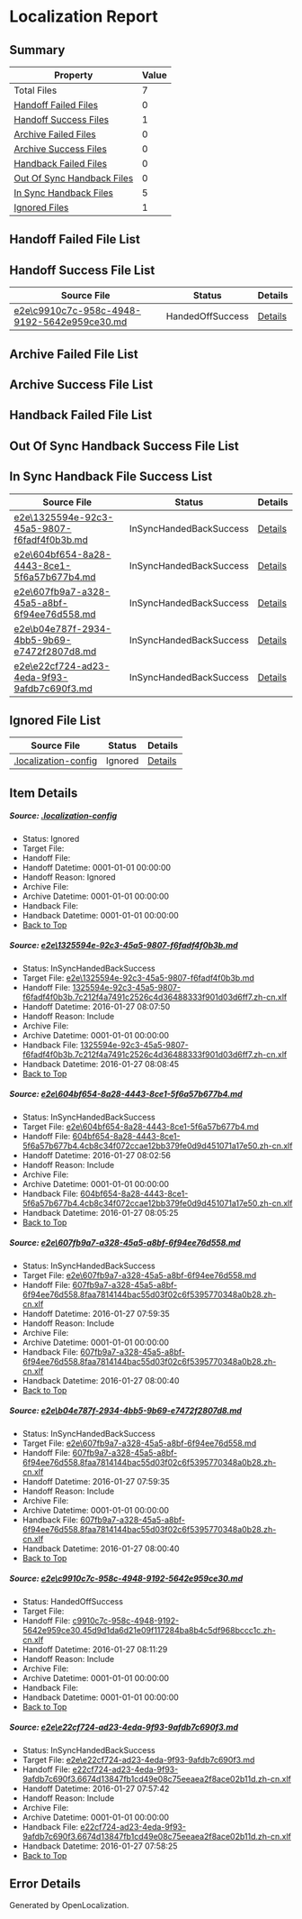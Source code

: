 # <a name='report-top'></a> Localization Report

## Summary
 Property | Value 
 -------- | ----- 
 Total Files | 7
[ Handoff Failed Files ](#handoff-failed-list)| 0
[ Handoff Success Files ](#handoff-success-list)| 1
[ Archive Failed Files ](#archive-failed-list)| 0
[ Archive Success Files ](#archive-success-list)| 0
[ Handback Failed Files ](#handback-failed-list)| 0
[ Out Of Sync Handback Files ](#outofsync-handback-success-list)| 0
[ In Sync Handback Files ](#insync-handback-success-list)| 5
[ Ignored Files ](#ignored-list)| 1

## <a name='handoff-failed-list'></a> Handoff Failed File List

## <a name='handoff-success-list'></a> Handoff Success File List
 Source File | Status | Details 
 ----------- | ------ | ------- 
 [e2e\c9910c7c-958c-4948-9192-5642e959ce30.md](https://github.com/OpenLocalizationTest/oltest/blob/c1542705e97124db1513f1ae75325f5144694d1f/e2e/c9910c7c-958c-4948-9192-5642e959ce30.md) | HandedOffSuccess | [Details](#736ce40ea5bc7e35d2abbdd5567e40450583191d5)

## <a name='archive-failed-list'></a> Archive Failed File List

## <a name='archive-success-list'></a> Archive Success File List

## <a name='handback-failed-list'></a> Handback Failed File List

## <a name='outofsync-handback-success-list'></a> Out Of Sync Handback Success File List

## <a name='insync-handback-success-list'></a> In Sync Handback File Success List
 Source File | Status | Details 
 ----------- | ------ | ------- 
 [e2e\1325594e-92c3-45a5-9807-f6fadf4f0b3b.md](https://github.com/OpenLocalizationTest/oltest/blob/59b687215b6aa106a1ddb8ffbe5a4d3da0466798/e2e/1325594e-92c3-45a5-9807-f6fadf4f0b3b.md) | InSyncHandedBackSuccess | [Details](#caa5c2c503da8e934493ec8ff64f1f3bea4c439d1)
 [e2e\604bf654-8a28-4443-8ce1-5f6a57b677b4.md](https://github.com/OpenLocalizationTest/oltest/blob/950d2b86a90f0427202d6c0735e75c48a8ae15cb/e2e/604bf654-8a28-4443-8ce1-5f6a57b677b4.md) | InSyncHandedBackSuccess | [Details](#3ea6ddcece4c0b258e20327bbbbe7d9c57ae4bf82)
 [e2e\607fb9a7-a328-45a5-a8bf-6f94ee76d558.md](https://github.com/OpenLocalizationTest/oltest/blob/856b65c08a53ca9e84f09e267918d15c732cd7b1/e2e/607fb9a7-a328-45a5-a8bf-6f94ee76d558.md) | InSyncHandedBackSuccess | [Details](#5471eccd249f4328aab7047a0b89ee3755696eb83)
 [e2e\b04e787f-2934-4bb5-9b69-e7472f2807d8.md](https://github.com/OpenLocalizationTest/oltest/blob/c1542705e97124db1513f1ae75325f5144694d1f/e2e/b04e787f-2934-4bb5-9b69-e7472f2807d8.md) | InSyncHandedBackSuccess | [Details](#5471eccd249f4328aab7047a0b89ee3755696eb84)
 [e2e\e22cf724-ad23-4eda-9f93-9afdb7c690f3.md](https://github.com/OpenLocalizationTest/oltest/blob/943c8c83786d905e15b76cdb45e134fbb6c9268b/e2e/e22cf724-ad23-4eda-9f93-9afdb7c690f3.md) | InSyncHandedBackSuccess | [Details](#ff390558b3707826a3548828d8def6d4a7d8ab096)

## <a name='ignored-list'></a> Ignored File List
 Source File | Status | Details 
 ----------- | ------ | ------- 
 [.localization-config](https://github.com/OpenLocalizationTest/oltest/blob/c1542705e97124db1513f1ae75325f5144694d1f/.localization-config) | Ignored | [Details](#e4725be8631cbe979bbe0fa8b97cd75f1fd41d4d0)

## Item Details
##### <a name='e4725be8631cbe979bbe0fa8b97cd75f1fd41d4d0'></a> Source: [.localization-config](https://github.com/OpenLocalizationTest/oltest/blob/c1542705e97124db1513f1ae75325f5144694d1f/.localization-config)
* Status: Ignored
* Target File: 
* Handoff File: 
* Handoff Datetime: 0001-01-01 00:00:00
* Handoff Reason: Ignored
* Archive File: 
* Archive Datetime: 0001-01-01 00:00:00
* Handback File: 
* Handback Datetime: 0001-01-01 00:00:00
* [Back to Top](#report-top)

##### <a name='caa5c2c503da8e934493ec8ff64f1f3bea4c439d1'></a> Source: [e2e\1325594e-92c3-45a5-9807-f6fadf4f0b3b.md](https://github.com/OpenLocalizationTest/oltest/blob/59b687215b6aa106a1ddb8ffbe5a4d3da0466798/e2e/1325594e-92c3-45a5-9807-f6fadf4f0b3b.md)
* Status: InSyncHandedBackSuccess
* Target File: [e2e\1325594e-92c3-45a5-9807-f6fadf4f0b3b.md](https://github.com/OpenLocalizationTestOrg/oltest.zh-cn/blob/0be279ba6562e0a01060bd3550ee96fc7cf037d7/e2e/1325594e-92c3-45a5-9807-f6fadf4f0b3b.md)
* Handoff File: [1325594e-92c3-45a5-9807-f6fadf4f0b3b.7c212f4a7491c2526c4d36488333f901d03d6ff7.zh-cn.xlf](https://github.com/OpenLocalizationTestOrg/olhandoff/blob/35151df15016e1af36ca34024744fbc0ce69ca5f/ol-handoff/OpenLocalizationTestOrg/oltest.zh-cn/tianzh/1325594e-92c3-45a5-9807-f6fadf4f0b3b.7c212f4a7491c2526c4d36488333f901d03d6ff7.zh-cn.xlf)
* Handoff Datetime: 2016-01-27 08:07:50
* Handoff Reason: Include
* Archive File: 
* Archive Datetime: 0001-01-01 00:00:00
* Handback File: [1325594e-92c3-45a5-9807-f6fadf4f0b3b.7c212f4a7491c2526c4d36488333f901d03d6ff7.zh-cn.xlf](https://github.com/OpenLocalizationTestOrg/olhandback/blob/bb2e997da568f4ae222dad83c764748a1ed68900/ol-handback/OpenLocalizationTestOrg/oltest.zh-cn/tianzh/1325594e-92c3-45a5-9807-f6fadf4f0b3b.7c212f4a7491c2526c4d36488333f901d03d6ff7.zh-cn.xlf)
* Handback Datetime: 2016-01-27 08:08:45
* [Back to Top](#report-top)

##### <a name='3ea6ddcece4c0b258e20327bbbbe7d9c57ae4bf82'></a> Source: [e2e\604bf654-8a28-4443-8ce1-5f6a57b677b4.md](https://github.com/OpenLocalizationTest/oltest/blob/950d2b86a90f0427202d6c0735e75c48a8ae15cb/e2e/604bf654-8a28-4443-8ce1-5f6a57b677b4.md)
* Status: InSyncHandedBackSuccess
* Target File: [e2e\604bf654-8a28-4443-8ce1-5f6a57b677b4.md](https://github.com/OpenLocalizationTestOrg/oltest.zh-cn/blob/8fff15476b6a2bac2572f81982b6187b52405430/e2e/604bf654-8a28-4443-8ce1-5f6a57b677b4.md)
* Handoff File: [604bf654-8a28-4443-8ce1-5f6a57b677b4.4cb8c34f072ccae12bb379fe0d9d451071a17e50.zh-cn.xlf](https://github.com/OpenLocalizationTestOrg/olhandoff/blob/2b78d09d6debb5366ba8d3dfeaada0b936b8c15d/ol-handoff/OpenLocalizationTestOrg/oltest.zh-cn/tianzh/604bf654-8a28-4443-8ce1-5f6a57b677b4.4cb8c34f072ccae12bb379fe0d9d451071a17e50.zh-cn.xlf)
* Handoff Datetime: 2016-01-27 08:02:56
* Handoff Reason: Include
* Archive File: 
* Archive Datetime: 0001-01-01 00:00:00
* Handback File: [604bf654-8a28-4443-8ce1-5f6a57b677b4.4cb8c34f072ccae12bb379fe0d9d451071a17e50.zh-cn.xlf](https://github.com/OpenLocalizationTestOrg/olhandback/blob/5d8bff2ee2dabadb8486980b0f695482b8003f39/ol-handback/OpenLocalizationTestOrg/oltest.zh-cn/tianzh/604bf654-8a28-4443-8ce1-5f6a57b677b4.4cb8c34f072ccae12bb379fe0d9d451071a17e50.zh-cn.xlf)
* Handback Datetime: 2016-01-27 08:05:25
* [Back to Top](#report-top)

##### <a name='5471eccd249f4328aab7047a0b89ee3755696eb83'></a> Source: [e2e\607fb9a7-a328-45a5-a8bf-6f94ee76d558.md](https://github.com/OpenLocalizationTest/oltest/blob/856b65c08a53ca9e84f09e267918d15c732cd7b1/e2e/607fb9a7-a328-45a5-a8bf-6f94ee76d558.md)
* Status: InSyncHandedBackSuccess
* Target File: [e2e\607fb9a7-a328-45a5-a8bf-6f94ee76d558.md](https://github.com/OpenLocalizationTestOrg/oltest.zh-cn/blob/03191257e60a955f73d9f64235697d319e3779de/e2e/607fb9a7-a328-45a5-a8bf-6f94ee76d558.md)
* Handoff File: [607fb9a7-a328-45a5-a8bf-6f94ee76d558.8faa7814144bac55d03f02c6f5395770348a0b28.zh-cn.xlf](https://github.com/OpenLocalizationTestOrg/olhandoff/blob/9c93249c994638c585492851eee8aefa79b06a56/ol-handoff/OpenLocalizationTestOrg/oltest.zh-cn/tianzh/607fb9a7-a328-45a5-a8bf-6f94ee76d558.8faa7814144bac55d03f02c6f5395770348a0b28.zh-cn.xlf)
* Handoff Datetime: 2016-01-27 07:59:35
* Handoff Reason: Include
* Archive File: 
* Archive Datetime: 0001-01-01 00:00:00
* Handback File: [607fb9a7-a328-45a5-a8bf-6f94ee76d558.8faa7814144bac55d03f02c6f5395770348a0b28.zh-cn.xlf](https://github.com/OpenLocalizationTestOrg/olhandback/blob/0431acf4b9d3fdfa9a9d57bd6cf77e6f8223ca0f/ol-handback/OpenLocalizationTestOrg/oltest.zh-cn/tianzh/607fb9a7-a328-45a5-a8bf-6f94ee76d558.8faa7814144bac55d03f02c6f5395770348a0b28.zh-cn.xlf)
* Handback Datetime: 2016-01-27 08:00:40
* [Back to Top](#report-top)

##### <a name='5471eccd249f4328aab7047a0b89ee3755696eb84'></a> Source: [e2e\b04e787f-2934-4bb5-9b69-e7472f2807d8.md](https://github.com/OpenLocalizationTest/oltest/blob/c1542705e97124db1513f1ae75325f5144694d1f/e2e/b04e787f-2934-4bb5-9b69-e7472f2807d8.md)
* Status: InSyncHandedBackSuccess
* Target File: [e2e\607fb9a7-a328-45a5-a8bf-6f94ee76d558.md](https://github.com/OpenLocalizationTestOrg/oltest.zh-cn/blob/03191257e60a955f73d9f64235697d319e3779de/e2e/607fb9a7-a328-45a5-a8bf-6f94ee76d558.md)
* Handoff File: [607fb9a7-a328-45a5-a8bf-6f94ee76d558.8faa7814144bac55d03f02c6f5395770348a0b28.zh-cn.xlf](https://github.com/OpenLocalizationTestOrg/olhandoff/blob/9c93249c994638c585492851eee8aefa79b06a56/ol-handoff/OpenLocalizationTestOrg/oltest.zh-cn/tianzh/607fb9a7-a328-45a5-a8bf-6f94ee76d558.8faa7814144bac55d03f02c6f5395770348a0b28.zh-cn.xlf)
* Handoff Datetime: 2016-01-27 07:59:35
* Handoff Reason: Include
* Archive File: 
* Archive Datetime: 0001-01-01 00:00:00
* Handback File: [607fb9a7-a328-45a5-a8bf-6f94ee76d558.8faa7814144bac55d03f02c6f5395770348a0b28.zh-cn.xlf](https://github.com/OpenLocalizationTestOrg/olhandback/blob/0431acf4b9d3fdfa9a9d57bd6cf77e6f8223ca0f/ol-handback/OpenLocalizationTestOrg/oltest.zh-cn/tianzh/607fb9a7-a328-45a5-a8bf-6f94ee76d558.8faa7814144bac55d03f02c6f5395770348a0b28.zh-cn.xlf)
* Handback Datetime: 2016-01-27 08:00:40
* [Back to Top](#report-top)

##### <a name='736ce40ea5bc7e35d2abbdd5567e40450583191d5'></a> Source: [e2e\c9910c7c-958c-4948-9192-5642e959ce30.md](https://github.com/OpenLocalizationTest/oltest/blob/c1542705e97124db1513f1ae75325f5144694d1f/e2e/c9910c7c-958c-4948-9192-5642e959ce30.md)
* Status: HandedOffSuccess
* Target File: 
* Handoff File: [c9910c7c-958c-4948-9192-5642e959ce30.45d9d1da6d21e09f117284ba8b4c5df968bccc1c.zh-cn.xlf](https://github.com/OpenLocalizationTestOrg/olhandoff/blob/b8042dd2850a57df219c4a551e3239971637a5fa/ol-handoff/OpenLocalizationTestOrg/oltest.zh-cn/tianzh/c9910c7c-958c-4948-9192-5642e959ce30.45d9d1da6d21e09f117284ba8b4c5df968bccc1c.zh-cn.xlf)
* Handoff Datetime: 2016-01-27 08:11:29
* Handoff Reason: Include
* Archive File: 
* Archive Datetime: 0001-01-01 00:00:00
* Handback File: 
* Handback Datetime: 0001-01-01 00:00:00
* [Back to Top](#report-top)

##### <a name='ff390558b3707826a3548828d8def6d4a7d8ab096'></a> Source: [e2e\e22cf724-ad23-4eda-9f93-9afdb7c690f3.md](https://github.com/OpenLocalizationTest/oltest/blob/943c8c83786d905e15b76cdb45e134fbb6c9268b/e2e/e22cf724-ad23-4eda-9f93-9afdb7c690f3.md)
* Status: InSyncHandedBackSuccess
* Target File: [e2e\e22cf724-ad23-4eda-9f93-9afdb7c690f3.md](https://github.com/OpenLocalizationTestOrg/oltest.zh-cn/blob/899133c72a4fd2b854acce72a41fb8718a6e2b96/e2e/e22cf724-ad23-4eda-9f93-9afdb7c690f3.md)
* Handoff File: [e22cf724-ad23-4eda-9f93-9afdb7c690f3.6674d13847fb1cd49e08c75eeaea2f8ace02b11d.zh-cn.xlf](https://github.com/OpenLocalizationTestOrg/olhandoff/blob/ff54b716af36431d0f3e7afe4e89113959af2d1a/ol-handoff/OpenLocalizationTestOrg/oltest.zh-cn/tianzh/e22cf724-ad23-4eda-9f93-9afdb7c690f3.6674d13847fb1cd49e08c75eeaea2f8ace02b11d.zh-cn.xlf)
* Handoff Datetime: 2016-01-27 07:57:42
* Handoff Reason: Include
* Archive File: 
* Archive Datetime: 0001-01-01 00:00:00
* Handback File: [e22cf724-ad23-4eda-9f93-9afdb7c690f3.6674d13847fb1cd49e08c75eeaea2f8ace02b11d.zh-cn.xlf](https://github.com/OpenLocalizationTestOrg/olhandback/blob/d42ed257d643245acb7e8cd31de1c3af2d55f1da/ol-handback/OpenLocalizationTestOrg/oltest.zh-cn/tianzh/e22cf724-ad23-4eda-9f93-9afdb7c690f3.6674d13847fb1cd49e08c75eeaea2f8ace02b11d.zh-cn.xlf)
* Handback Datetime: 2016-01-27 07:58:25
* [Back to Top](#report-top)


## Error Details

Generated by OpenLocalization.
